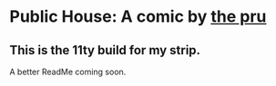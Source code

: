 Public House: A comic by [the pru][thepru]
===========

## This is the 11ty build for my strip.

A better ReadMe coming soon.


[thepru]: https://twitter.com/thepru "The Pru on Twitter"
[ph]: http://thepublichouse.net/ "Public House by the Pru"
[jekyll]: http://jekyllrb.com "Jekyll • Simple, blog-aware, static sites"
[markdown]: http://daringfireball.net/projects/markdown/ "Daring Fireball: Markdown"
[gridset]: http://gridsetapp.com "Gridset | Fully-custom grids for responsive layouts"
